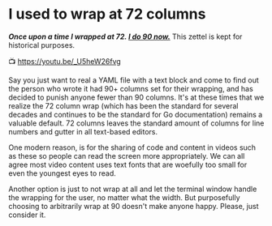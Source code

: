 # I used to wrap at 72 columns

***Once upon a time I wrapped at 72. [I do 90 now.](../1740)*** This zettel is kept for historical purposes.

📺 <https://youtu.be/_U5heW26fvg>

Say you just want to real a YAML file with a text block and come to find out the person who wrote it had 90+ columns set for their wrapping, and has decided to punish anyone fewer than 90 columns. It's at these times that we realize the 72 column wrap (which has been the standard for several decades and continues to be the standard for Go documentation) remains a valuable default. 72 columns leaves the standard amount of columns for line numbers and gutter in all text-based editors.

One modern reason, is for the sharing of code and content in videos such as these so people can read the screen more appropriately. We can all agree most video content uses text fonts that are woefully too small for even the youngest eyes to read.

Another option is just to not wrap at all and let the terminal window handle the wrapping for the user, no matter what the width. But purposefully choosing to arbitrarily wrap at 90 doesn't make anyone happy. Please, just consider it.
